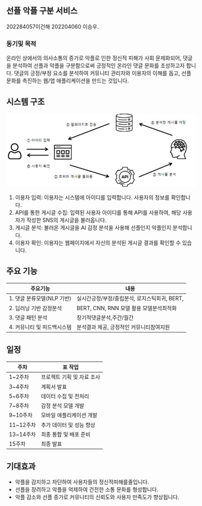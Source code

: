 ## 선플 악플 구분 서비스

202284057이건해 202204060 이승우.

### 동기및 목적

온라인 상에서의 의사소통의 증가로 악플로 인한 정신적 피해가 사회 문제화되어, 댓글을 분석하여 선플과 악플을 구분함으로써 긍정적인 온라인 댓글 문화를 조성하고자 합니다.
댓글의 긍정/부정 요소를 분석하여 커뮤니티 관리자와 이용자의 이해를 돕고, 선플 문화를 촉진하는 웹/앱 애플리케이션을 만드는 것입니다.

## 시스템 구조
![image](image.png)
1. 이용자 입력: 이용자는 시스템에 아이디를 입력합니다. 사용자의 정보를 확인합니다.
2. API를 통한 게시글 수집: 입력된 사용자 아이디를 통해 API를 사용하여, 해당 사용자가 작성한 SNS의 게시글을 불러옵니다.
3. 게시글 분석: 불러온 게시글을 AI 감정 분석을 사용해 선플인지 악플인지 분석합니다.
4. 이용자 확인: 이용자는 웹페이지에서 자신의 분석된 게시글 결과를 확인할 수 있습니다.

## 주요 기능


|   주요기능    |      내용                            |
| ---------- | ----------------------------------------------- |
| 1. 댓글 분류모델(NLP 기반)   |실시간긍정/부정/중립분석, 로지스틱회귀, BERT,                 |
|2. 딥러닝 기반 감정분석    | BERT, CNN, RNN 모델 활용 모델분석최적화    |
|3. 댓글 패턴 분석  | 장기적댓글분석,주간/월간                    |
|4. 커뮤니티 및 피드백시스템 | 분석결과 제공, 긍정적인 커뮤니티참여지원                 |

## 일정

| 주차       |  표 작업                                   |
| ---------- | ----------------------------------------------- |
| 1~2주차    |프로젝트 기획 및 자료 조사                       |
| 3~4주차    | 계획서 발표                         |
| 5~6주차    | 데이터 수집 및 전처리                       |
| 7~8주차    | 감정 분석 모델 개발                     |
| 9~10주차   | 모바일 애플리케이션 개발                             |
| 11~12주차  |추가 데이터 및 성능 향상           |
| 13~14주차  | 최종 통합 및 배포 준비                      |
| 15주차     | 최종 발표                            |

## 기대효과

- 악플을 감지하고 차단하여 사용자들의 정신적피해를줄입니다.
- 선플을 장려하고 악플을 억제하여 건전한 소통 문화를 형성합니다.
- 악플 감소와 선플 증가로 커뮤니티의 신뢰도와 사용자 만족도가 향상됩니다.
